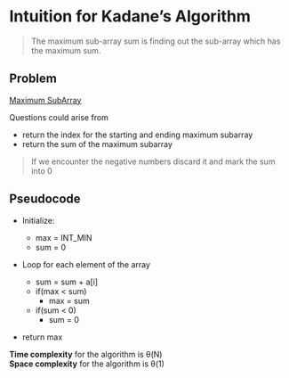 
# Intuition for Kadane’s Algorithm

> The maximum sub-array sum is finding out the sub-array which has the maximum sum.


## Problem
[Maximum SubArray](https://leetcode.com/problems/maximum-subarray)

Questions could arise from 
 - return the index for the starting and ending maximum subarray
 - return the sum of the maximum subarray

> If we encounter the negative numbers discard it and mark the sum into 0


 ## Pseudocode

 - Initialize:
    - max = INT_MIN
    - sum = 0

- Loop for each element of the array

  - sum = sum + a[i]
  - if(max < sum)
    - max = sum
  - if(sum < 0)
    - sum = 0
- return max

**Time complexity** for the algorithm is θ(N) <br>
**Space complexity** for the algorithm is θ(1)